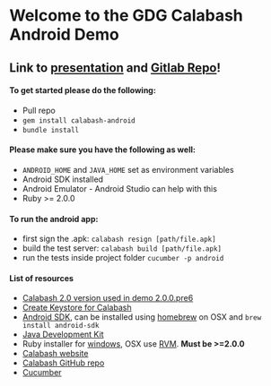 # Welcome to the GDG Calabash Android Demo
## Link to [presentation](https://docs.google.com/presentation/d/1XuQoRAUO0eyFTE7YGUm4ksU1Cij1RkG1p5LULvBta8s/edit?usp=sharing) and [Gitlab Repo](https://gitlab.com/distortia/gdg_calabash_android)!

#### To get started please do the following:
* Pull repo
* `gem install calabash-android`
* `bundle install`

#### Please make sure you have the following as well:
* `ANDROID_HOME` and `JAVA_HOME` set as environment variables
* Android SDK installed
* Android Emulator - Android Studio can help with this
* Ruby >= 2.0.0

#### To run the android app:
* first sign the .apk: `calabash resign [path/file.apk]`
* build the test server: `calabash build [path/file.apk]`
* run the tests inside project folder `cucumber -p android`

#### List of resources
* [Calabash 2.0 version used in demo 2.0.0.pre6](https://rubygems.org/gems/calabash/versions/2.0.0.pre6)
* [Create Keystore for Calabash](https://github.com/calabash/calabash-android/wiki/Running-Calabash-Android)
* [Android SDK](http://developer.android.com/sdk/index.html), can be installed using [homebrew](http://brew.sh/) on OSX and `brew install android-sdk`
* [Java Development Kit](http://www.oracle.com/technetwork/java/javase/downloads/index.html)
* Ruby installer for [windows](http://rubyinstaller.org/), OSX use [RVM](https://rvm.io/). **Must be >=2.0.0**
* [Calabash website](http://calaba.sh/)
* [Calabash GitHub repo](https://github.com/calabash/calabash)
* [Cucumber](https://cucumber.io/ )